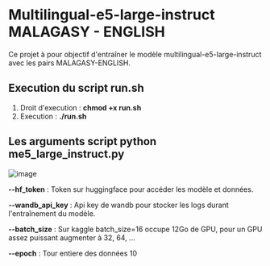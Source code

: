 # Multilingual-e5-large-instruct MALAGASY - ENGLISH

Ce projet à pour objectif d'entraîner le modèle multilingual-e5-large-instruct avec les pairs MALAGASY-ENGLISH.

## Execution du script run.sh

1. Droit d'execution : **chmod +x run.sh**
2. Execution : **./run.sh**

## Les arguments script python **me5_large_instruct.py**

![image](https://github.com/user-attachments/assets/aa8b3bc3-3464-4a1f-b1d5-d3e74a95bf5f)

**--hf_token** : Token sur huggingface pour accéder les modèle et données.

**--wandb_api_key** : Api key de wandb pour stocker les logs durant l'entraînement du modèle.

**--batch_size** : Sur kaggle batch_size=16 occupe 12Go de GPU, pour un GPU assez puissant augmenter à 32, 64, ...

**--epoch** : Tour entiere des données 10
